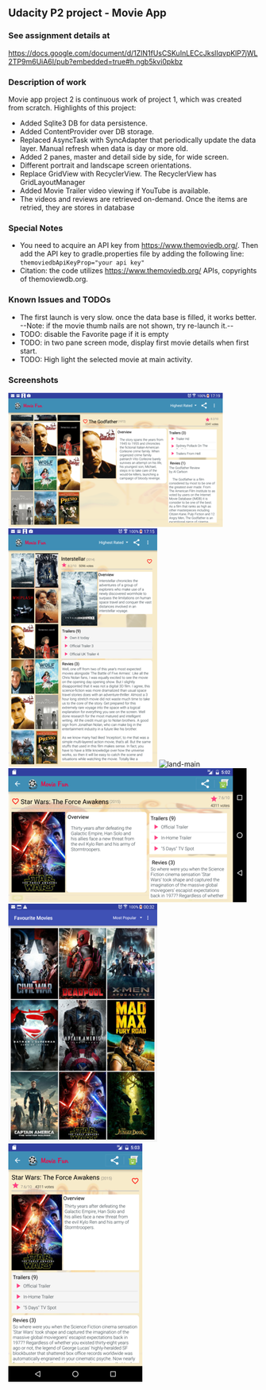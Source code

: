 ## Udacity P2 project - Movie App ##

### See assignment details at ###
https://docs.google.com/document/d/1ZlN1fUsCSKuInLECcJkslIqvpKlP7jWL2TP9m6UiA6I/pub?embedded=true#h.ngb5kvi0pkbz

### Description of work ###

Movie app project 2 is  continuous work of project 1, which was created from scratch. Highlights of this project:
* Added Sqlite3 DB for data persistence.
* Added ContentProvider over DB storage.
* Replaced AsyncTask with SyncAdapter that periodically update the data layer. Manual refresh when data is day or more old.   
* Added 2 panes, master and detail side by side, for wide screen.
* Different portrait and landscape screen orientations.
* Replace GridView with RecyclerView. The RecyclerView has GridLayoutManager
* Added Movie Trailer video viewing if YouTube is available.
* The videos and reviews are retrieved on-demand. Once the items are retried, they are stores in database

### Special Notes ###
* You need to acquire an API key from https://www.themoviedb.org/. Then add the API key to gradle.properties file by adding the following line:
   `themoviedbApiKeyProp="your api key"`
* Citation: the code utilizes https://www.themoviedb.org/ APIs, copyrights of themoviewdb.org.

### Known Issues and TODOs ###
* The first launch is very slow. once the data base is filled, it works better.
   --Note: if the movie thumb nails are not shown, try re-launch it.--
* TODO: disable the Favorite page if it is empty
* TODO: in two pane screen mode, display first movie details when first start.
* TODO: High light the selected movie at main activity.

### Screenshots ###
![land-two-pane](https://github.com/mingrutar/movieApp/blob/master/screenShorts/P2-tablet-land.png?raw=true)
![port-two-pane](https://github.com/mingrutar/movieApp/blob/master/screenShorts/P2-tablet-port-favor.png?raw=true)
![land-main](https://github.com/mingrutar/movieApp/blob/master/screenShorts/P2-main-land.png?raw=true)
![land-detail](https://github.com/mingrutar/movieApp/blob/master/screenShorts/P2-detail-land.png?raw=true)
![port-main](https://github.com/mingrutar/movieApp/blob/master/screenShorts/P2-main-port.png?raw=true)
![port-detail-favorite](https://github.com/mingrutar/movieApp/blob/master/screenShorts/P2-detail-port-favor.png?raw=true)
